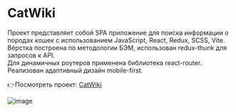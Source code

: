 # CatWiki
Проект представляет собой SPA приложение для поиска информации о породах кошек с использованием JavaScript, React, Redux, SCSS, Vite. </br>
Вёрстка построена по методологии БЭМ, использован redux-thunk для запросов к API. </br>
Для динамичных роутеров применена библиотека react-router. Реализован адаптивный дизайн mobile-first. </br>

👉Посмотреть проект: [CatWiki](https://catwiki-react-redux.vercel.app/p)

![image](https://github.com/ZverevichLeonid/catwiki-react/assets/97947306/e5507c4e-9d31-4247-a15e-ad1e84297322)
